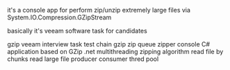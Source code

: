 it's a console app for perform zip/unzip extremely large files via System.IO.Compression.GZipStream

basically it's veeam software task for candidates

gzip
veeam 
interview task
test
chain
gzip
zip
queue
zipper
console
C#
application based on GZip .net
multithreading zipping algorithm
read file by chunks
read large file
producer consumer
thred pool
